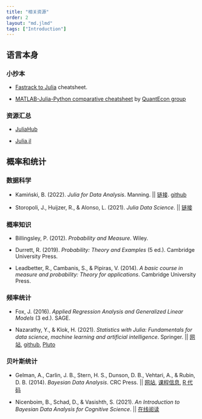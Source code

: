```yaml
---
title: "相关资源"
order: 2
layout: "md.jlmd"
tags: ["Introduction"]
---
```


## 语言本身

### 小抄本

- [Fastrack to Julia](https://juliadocs.github.io/Julia-Cheat-Sheet/) cheatsheet.

- [MATLAB-Julia-Python comparative cheatsheet](https://cheatsheets.quantecon.org/) by [QuantEcon group](https://quantecon.org)

### 资源汇总

- [JuliaHub](https://juliahub.com)

- [Julia.jl](https://svaksha.github.io/Julia.jl/)


## 概率和统计

### 数据科学

- Kamiński, B. (2022). *Julia for Data Analysis*. Manning. || [链接](https://www.manning.com/books/julia-for-data-analysis?utm_source=github&utm_medium=author&utm_campaign=book_kaminski2_julia_3_17_22). [github](https://github.com/bkamins/JuliaForDataAnalysis)

- Storopoli, J., Huijzer, R.,  & Alonso, L. (2021). *Julia Data Science*. || [链接](https://juliadatascience.io)

### 概率知识

- Billingsley, P. (2012). *Probability and Measure*. Wiley.

- Durrett, R. (2019). *Probability: Theory and Examples* (5 ed.). Cambridge University Press. 

- Leadbetter, R., Cambanis, S., & Pipiras, V. (2014). *A basic course in measure and probability: Theory for applications*. Cambridge University Press.

### 频率统计

- Fox, J. (2016). *Applied Regression Analysis and Generalized Linear Models* (3 ed.). SAGE.

- Nazarathy, Y., & Klok, H. (2021). *Statistics with Julia: Fundamentals for data science, machine learning and artificial intelligence*. Springer. || [网站](https://statisticswithjulia.org), [github](https://github.com/h-Klok/StatsWithJuliaBook), [Pluto](https://github.com/StatisticalRethinkingJulia/StatisticsWithJuliaPlutoNotebooks.jl)

### 贝叶斯统计

- Gelman, A., Carlin, J. B., Stern, H. S., Dunson, D. B., Vehtari, A., & Rubin, D. B. (2014). *Bayesian Data Analysis*. CRC Press. || [网站](http://www.stat.columbia.edu/~gelman/book/), [课程信息](https://github.com/avehtari/BDA_course_Aalto), [R 代码](https://github.com/avehtari/BDA_R_demos)

- Nicenboim, B., Schad, D., & Vasishth, S. (2021). *An Introduction to Bayesian Data Analysis for Cognitive Science*. || [在线阅读](https://vasishth.github.io/bayescogsci/book/)


